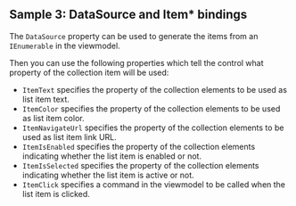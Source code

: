 ## Sample 3: DataSource and Item* bindings

The `DataSource` property can be used to generate the items from an `IEnumerable` in the viewmodel.

Then you can use the following properties which tell the control what property of the collection item will be used:

* `ItemText` specifies the property of the collection elements to be used as list item text.
* `ItemColor` specifies the property of the collection elements to be used as list item color.
* `ItemNavigateUrl` specifies the property of the collection elements to be used as list item link URL.
* `ItemIsEnabled` specifies the property of the collection elements indicating whether the list item is enabled or not.
* `ItemIsSelected` specifies the property of the collection elements indicating whether the list item is active or not.
* `ItemClick` specifies a command in the viewmodel to be called when the list item is clicked.